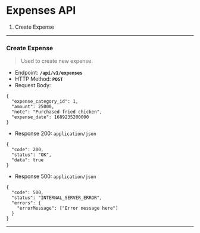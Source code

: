 # Expenses API
1. Create Expense

---

### Create Expense
> Used to create new expense.

+ Endpoint: **`/api/v1/expenses`**
+ HTTP Method: **`POST`**
+ Request Body:
```json5
{
  "expense_category_id": 1,
  "amount": 25000,
  "note": "Purchased fried chicken",
  "expense_date": 1689235200000
}
```

+ Response 200: `application/json`
```json5
{
  "code": 200,
  "status": "OK",
  "data": true
}
```

+ Response 500: `application/json`
```json5
{
  "code": 500,
  "status": "INTERNAL_SERVER_ERROR",
  "errors": {
    "errorMessage": ["Error message here"]
  }
}
```
---